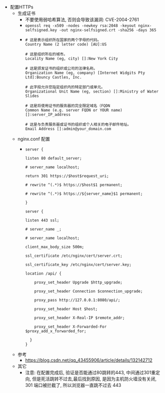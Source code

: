 - 配置HTTPs
	- 生成证书
		- 不要使用弱哈希算法, 否则会导致该漏洞: CVE-2004-2761
		- `openssl req -x509 -nodes -newkey rsa:2048 -keyout nginx-selfsigned.key -out nginx-selfsigned.crt -sha256 -days 365`
		- ```
		  # 这是表示组织所在国家的两个字母的代码。
		  Country Name (2 letter code) [AU]:US
		  
		  # 这是组织所在的城市。
		  Locality Name (eg, city) []:New York City
		  
		  # 这是颁发证书的组织或公司的法律名称。
		  Organization Name (eg, company) [Internet Widgits Pty Ltd]:Bouncy Castles, Inc.
		  
		  # 此字段允许您指定组织内的特定部门或单元。
		  Organizational Unit Name (eg, section) []:Ministry of Water Slides
		  
		  # 这是将使用证书的服务器的完全限定域名（FQDN
		  Common Name (e.g. server FQDN or YOUR name) []:server_IP_address
		  
		  # 这是与负责服务器或证书的组织或个人相关的电子邮件地址。
		  Email Address []:admin@your_domain.com
		  ```
	- nginx.conf 配置
		- ```
		  server {
		  
		  listen 80 default_server;
		  
		  # server_name localhost;
		  
		  return 301 https://$host$request_uri;
		  
		  # rewrite ^(.*)$ https://$host$1 permanent;
		  
		  # rewrite ^(.*)$ https://${server_name}$1 permanent;
		  
		  }
		  
		  server {
		  
		  listen 443 ssl;
		  
		  # server_name _;
		  
		  # server_name localhost;
		  
		  client_max_body_size 500m;
		  
		  ssl_certificate /etc/nginx/cert/server.crt;
		  
		  ssl_certificate_key /etc/nginx/cert/server.key;
		  
		  location /api/ {
		  
		      proxy_set_header Upgrade $http_upgrade;
		      
		      proxy_set_header Connection $connection_upgrade;
		      
		      proxy_pass http://127.0.0.1:8080/api/;
		      
		      proxy_set_header Host $host;
		      
		      proxy_set_header X-Real-IP $remote_addr;
		      
		      proxy_set_header X-Forwarded-For $proxy_add_x_forwarded_for;
		    
		    }
		  }
		  ```
	- 参考
		- https://blog.csdn.net/qq_43455906/article/details/132142712
	- 其它
		- 注意: 在配置完成后, 验证是否能通过80跳转的443, 中间通过301重定向, 但是死活跳转不过去,最后找到原因, 是因为主机防火墙没有关闭, 301 端口被拦截了, 所以浏览器一直跳不过去 443